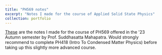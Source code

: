 ```yaml
---
title: "PH569 notes"
excerpt: "Notes I made for the course of Applied Solid State Physics"
collection: portfolio
---
```


[These](https://DebasishPanda529.github.io/pdfs/applied-solid-state-physics.pdf) are the notes I made for the course of PH569 offered in the '23 Autumn semester by Prof. Suddhasatta Mahapatra. Would strongly recommend to complete PH418 (Intro To Condensed Matter Physics) before taking up this slightly more advanced course. 
